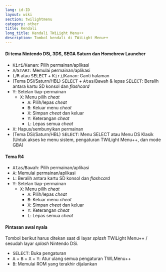 ```yaml
---
lang: id-ID
layout: wiki
section: twilightmenu
category: other
title: Kendali
long_title: Kendali TWiLight Menu++
description: Tombol kendali di TWiLight Menu++
---
```


#### Di tema Nintendo DSi, 3DS, SEGA Saturn dan Homebrew Launcher
- <kbd>Kiri</kbd>/<kbd>Kanan</kbd>: Pilih permainan/aplikasi
- <kbd class="face">A</kbd>/<kbd>START</kbd>: Memulai permainan/aplikasi
- <kbd class="l">L</kbd>/<kbd class="r">R</kbd> atau <kbd>SELECT</kbd> + <kbd>Kiri</kbd>/<kbd>Kanan</kbd>: Ganti halaman
- (Tema DSi/Saturn/HBL) <kbd>SELECT</kbd> + <kbd>Atas</kbd>/<kbd>Bawah</kbd> & lepas <kbd>SELECT</kbd>: Beralih antara kartu SD konsol dan *flashcard*
- <kbd class="face">Y</kbd>: Setelan tiap-permainan
   - <kbd class="face">X</kbd>: Menu pilih *cheat*
      - <kbd class="face">A</kbd>: Pilih/lepas *cheat*
      - <kbd class="face">B</kbd>: Keluar menu *cheat*
      - <kbd class="face">X</kbd>: Simpan *cheat* dan keluar
      - <kbd class="face">Y</kbd>: Keterangan *cheat*
      - <kbd class="l">L</kbd>: Lepas semua *cheat*
- <kbd class="face">X</kbd>: Hapus/sembunyikan permainan
- (Tema DSi/Saturn/HBL) <kbd>SELECT</kbd>: Menu SELECT atau Menu DS Klasik (Untuk akses ke menu sistem, pengaturan TWiLight Menu++, dan mode GBA)

#### Tema R4
- <kbd>Atas</kbd>/<kbd>Bawah</kbd>: Pilih permainan/aplikasi
- <kbd class="face">A</kbd>: Memulai permainan/aplikasi
- <kbd class="l">L</kbd>: Beralih antara kartu SD konsol dan *flashcard*
- <kbd class="face">Y</kbd>: Setelan tiap-permainan
   - <kbd class="face">X</kbd>: Menu pilih *cheat*
      - <kbd class="face">A</kbd>: Pilih/lepas *cheat*
      - <kbd class="face">B</kbd>: Keluar menu *cheat*
      - <kbd class="face">X</kbd>: Simpan *cheat* dan keluar
      - <kbd class="face">Y</kbd>: Keterangan *cheat*
      - <kbd class="l">L</kbd>: Lepas semua *cheat*

#### Pintasan awal nyala
Tombol berikut harus ditekan saat di layar *splash* TWiLight Menu++ / sesudah layar *splash* Nintendo DSi.

- <kbd>SELECT</kbd>: Buka pengaturan
- <kbd class="face">A</kbd> + <kbd class="face">B</kbd> + <kbd class="face">X</kbd> + <kbd class="face">Y</kbd>: Atur ulang semua pengaturan TWLMenu++
- <kbd class="face">B</kbd>: Memulai ROM yang terakhir dijalankan
